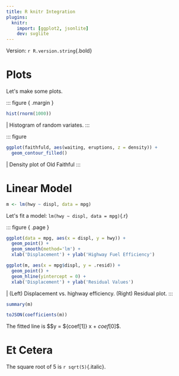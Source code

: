 ```yaml
---
title: R knitr Integration
plugins:
  knitr:
    import: [ggplot2, jsonlite]
    dev: svglite
---
```


Version: `r R.version.string`{.bold}

# Plots

Let's make some plots.

::: figure { .margin }
``` r { figwidth=5 figheight=3 }
hist(rnorm(1000))
```
| Histogram of random variates.
:::

::: figure
``` r { asp=0.5 }
ggplot(faithfuld, aes(waiting, eruptions, z = density)) +
  geom_contour_filled()
```
| Density plot of Old Faithful
:::

# Linear Model

``` r { hide=true }
m <- lm(hwy ~ displ, data = mpg)
```

Let's fit a model: `lm(hwy ~ displ, data = mpg)`{.r}

::: figure { .page }
``` r { keep="high" figwidth=6 asp=0.6 width="50%" }
ggplot(data = mpg, aes(x = displ, y = hwy)) +
  geom_point() +
  geom_smooth(method='lm') +
  xlab('Displacement') + ylab('Highway Fuel Efficiency')

ggplot(m, aes(x = mpg$displ, y = .resid)) +
  geom_point() +
  geom_hline(yintercept = 0) +
  xlab('Displacement') + ylab('Residual Values')
```
| (Left) Displacement vs. highway efficiency. (Right) Residual plot.
:::

``` r { .small }
summary(m)
```

``` r { bind="coef" }
toJSON(coefficients(m))
```

The fitted line is $$y = ${coef[1]} x + ${coef[0]}$$.

# Et Cetera

The square root of 5 is `r sqrt(5)`{.italic}.
